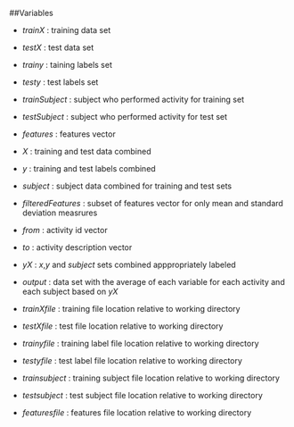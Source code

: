 ##Variables  

* _trainX_ : training data set  
* _testX_ : test data set  
* _trainy_ : taining labels set  
* _testy_ : test labels set  
* _trainSubject_ : subject who performed activity for training set  
* _testSubject_ : subject who performed activity for test set  
* _features_ : features vector  


* _X_ : training and test data combined  
* _y_ : training and test labels combined  
* _subject_ : subject data combined for training and test sets


* _filteredFeatures_ : subset of features vector for only mean and standard deviation measrures  

* _from_ : activity id vector  
* _to_ : activity description vector  

* _yX_ : _x_,_y_ and _subject_ sets combined apppropriately labeled 

* _output_ : data set with the average of each variable for each activity and each subject based on _yX_  


* _trainXfile_ : training file location relative to working directory  
* _testXfile_ : test file location relative to working directory
* _trainyfile_ : training label file location relative to working directory
* _testyfile_ : test label file location relative to working directory
* _trainsubject_ : training subject file location relative to working directory
* _testsubject_ : test subject file location relative to working directory
* _featuresfile_ : features file location relative to working directory